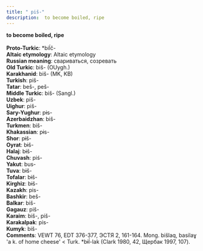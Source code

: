 ```yaml
---
title: " piš-"
description:  to become boiled, ripe
---
```

<strong> to become boiled, ripe</strong><br><br>
<strong>Proto-Turkic</strong>:  *biĺč-<br>
<strong>Altaic etymology</strong>:  Altaic etymology<br>
<strong>Russian meaning</strong>:  свариваться, созревать<br>
<strong>Old Turkic</strong>:  biš- (OUygh.)<br>
<strong>Karakhanid</strong>:  biš- (MK, KB)<br>
<strong>Turkish</strong>:  piš-<br>
<strong>Tatar</strong>:  beš-, peš-<br>
<strong>Middle Turkic</strong>:  biš- (Sangl.)<br>
<strong>Uzbek</strong>:  piš-<br>
<strong>Uighur</strong>:  piš-<br>
<strong>Sary-Yughur</strong>:  pɨs-<br>
<strong>Azerbaidzhan</strong>:  biš-<br>
<strong>Turkmen</strong>:  biš-<br>
<strong>Khakassian</strong>:  pɨs-<br>
<strong>Shor</strong>:  pɨš-<br>
<strong>Oyrat</strong>:  bɨš-<br>
<strong>Halaj</strong>:  bɨš-<br>
<strong>Chuvash</strong>:  piś-<br>
<strong>Yakut</strong>:  bus-<br>
<strong>Tuva</strong>:  bɨš-<br>
<strong>Tofalar</strong>:  bɨš-<br>
<strong>Kirghiz</strong>:  bɨš-<br>
<strong>Kazakh</strong>:  pis-<br>
<strong>Bashkir</strong>:  beš-<br>
<strong>Balkar</strong>:  biš-<br>
<strong>Gagauz</strong>:  piš-<br>
<strong>Karaim</strong>:  biš-, piš-<br>
<strong>Karakalpak</strong>:  pis-<br>
<strong>Kumyk</strong>:  biš-<br>
<strong>Comments</strong>:  VEWT 76, EDT 376-377, ЭСТЯ 2, 161-164. Mong. bišlaq, basilaɣ 'a k. of home cheese' < Turk. *bɨĺ-lak (Clark 1980, 42, Щербак 1997, 107).<br>


